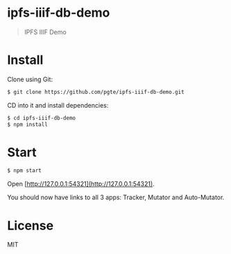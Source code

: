 # ipfs-iiif-db-demo

> IPFS IIIF Demo

# Install

Clone using Git:

```bash
$ git clone https://github.com/pgte/ipfs-iiif-db-demo.git
```

CD into it and install dependencies:

```bash
$ cd ipfs-iiif-db-demo
$ npm install
```

# Start

```bash
$ npm start
```

Open [http://127.0.0.1:54321](http://127.0.0.1:54321).

You should now have links to all 3 apps: Tracker, Mutator and Auto-Mutator.

# License

MIT